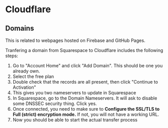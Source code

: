# Cloudflare

## Domains

This is related to webpages hosted on Firebase and GitHub Pages. 

Tranfering a domain from Squarespace to Cloudflare includes the following steps:

1. Go to "Account Home" and click "Add Domain". This should be one you already own.
2. Select the free plan
3. Double check that the records are all present, then click "Continue to Activation"
4. This gives you two nameservers to update in Squarespace
5. In Squarespace, go to the Domain Nameservers. It will ask to disable some DNSSEC security thing. Click yes.
6. Once connected, you need to make sure to **Configure the SSL/TLS to Full (strict) encryption mode.** If not, you will not have a working URL.
7. Now you should be able to start the actual transfer process
